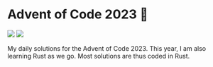 # Advent of Code 2023 🎄

![](https://img.shields.io/badge/📅_%20day-18-blue?style=for-the-badge)
![](https://img.shields.io/badge/⭐_%20stars-36-yellow?style=for-the-badge)

My daily solutions for the Advent of Code 2023. This year, I am also learning Rust as we go. Most solutions are thus coded in Rust.
